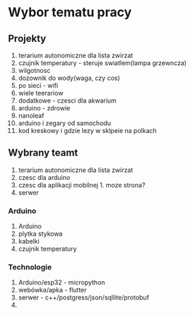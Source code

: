 # Wybor tematu pracy 

## Projekty
1. terarium autonomiczne dla lista zwirzat 
  1. czujnik temperatury - steruje swiatlem(lampa grzewncza)
  2. wilgotnosc
  3. dozownik do wody(waga, czy cos)
  4. po sieci - wifi
  5. wiele teerariow 
  6. dodatkowe - czesci dla akwarium
2. arduino - zdrowie
3. nanoleaf
4. arduino i zegary od samochodu
5. kod kreskowy i gdzie lezy w sklpeie na polkach

## Wybrany teamt
1. terarium autonomiczne dla lista zwirzat 
  1. czesc dla arduino
  2. czesc dla aplikacji mobilnej
    1. moze strona? 
  4. serwer

### Arduino
1. Arduino
2. plytka stykowa
3. kabelki
4. czujnik temperatury


### Technologie
1. Arduino/esp32 - micropython
2. webówka/apka - flutter
3. serwer - c++/postgress/json/sqllite/protobuf
4. 
